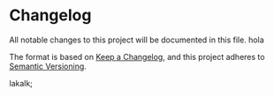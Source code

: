 # Changelog

All notable changes to this project will be documented in this file.
hola

The format is based on [Keep a Changelog](https://keepachangelog.com/en/1.0.0/),
and this project adheres to [Semantic Versioning](https://semver.org/spec/v2.0.0.html).

lakalk;
<!-- generated by git-cliff -->
